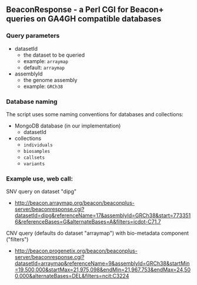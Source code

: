 ## BeaconResponse - a Perl CGI for Beacon+ queries on GA4GH compatible databases

### Query parameters

* datasetId
   * the dataset to be queried
   * example: `arraymap`
   * default: `arraymap`
* assemblyId
   * the genome assembly
   * example: `GRCh38`

### Database naming

The script uses some naming conventions for databases and collections:

* MongoDB database (in our implementation)
   * datasetId
* collections
   * `individuals`
   * `biosamples`
   * `callsets`
   * `variants`

### Example use, web call:

SNV query on dataset "dipg"

* http://beacon.arraymap.org/beacon/beaconplus-server/beaconresponse.cgi?datasetId=dipg&referenceName=17&assemblyId=GRCh38&start=7733516&referenceBases=G&alternateBases=A&filters=icdot-C71.7

CNV query (defaults do dataset "arraymap") with bio-metadata component ("filters")

* http://beacon.progenetix.org/beacon/beaconplus-server/beaconresponse.cgi?datasetId=arraymap&referenceName=9&assemblyId=GRCh38&startMin=19,500,000&startMax=21,975,098&endMin=21,967,753&endMax=24,500,000&alternateBases=DEL&filters=ncit:C3224
